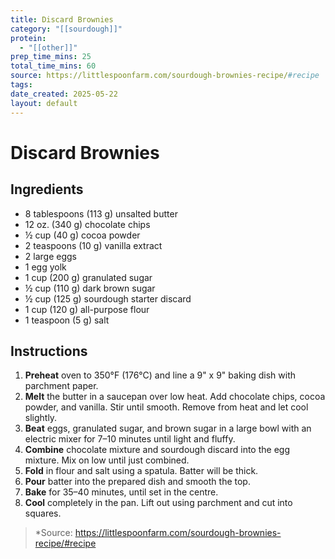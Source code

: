 ```yaml
---
title: Discard Brownies
category: "[[sourdough]]"
protein:
  - "[[other]]"
prep_time_mins: 25
total_time_mins: 60
source: https://littlespoonfarm.com/sourdough-brownies-recipe/#recipe
tags: 
date_created: 2025-05-22
layout: default
---
```


# Discard Brownies

## Ingredients

- 8 tablespoons (113 g) unsalted butter  
- 12 oz. (340 g) chocolate chips  
- ½ cup (40 g) cocoa powder
- 2 teaspoons (10 g) vanilla extract  
- 2 large eggs  
- 1 egg yolk  
- 1 cup (200 g) granulated sugar  
- ½ cup (110 g) dark brown sugar  
- ½ cup (125 g) sourdough starter discard  
- 1 cup (120 g) all-purpose flour  
- 1 teaspoon (5 g) salt

## Instructions

1. **Preheat** oven to 350°F (176°C) and line a 9" x 9" baking dish with parchment paper.
2. **Melt** the butter in a saucepan over low heat. Add chocolate chips, cocoa powder, and vanilla. Stir until smooth. Remove from heat and let cool slightly.
3. **Beat** eggs, granulated sugar, and brown sugar in a large bowl with an electric mixer for 7–10 minutes until light and fluffy.
4. **Combine** chocolate mixture and sourdough discard into the egg mixture. Mix on low until just combined.
5. **Fold** in flour and salt using a spatula. Batter will be thick.
6. **Pour** batter into the prepared dish and smooth the top.
7. **Bake** for 35–40 minutes, until set in the centre.
8. **Cool** completely in the pan. Lift out using parchment and cut into squares.

> *Source: https://littlespoonfarm.com/sourdough-brownies-recipe/#recipe